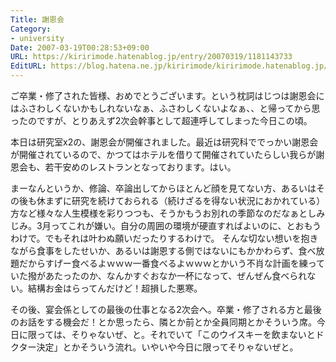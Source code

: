 ```yaml
---
Title: 謝恩会
Category:
- university
Date: 2007-03-19T00:28:53+09:00
URL: https://kiririmode.hatenablog.jp/entry/20070319/1181143733
EditURL: https://blog.hatena.ne.jp/kiririmode/kiririmode.hatenablog.jp/atom/entry/8454420450078217491
---
```


ご卒業・修了された皆様、おめでとうございます。という枕詞はじつは謝恩会にはふさわしくないかもしれないなぁ、ふさわしくないよなぁ、、と帰ってから思ったのですが、とりあえず2次会幹事として超連呼してしまった今日この頃。


本日は研究室x2の、謝恩会が開催されました。最近は研究科ででっかい謝恩会が開催されているので、かつてはホテルを借りて開催されていたらしい我らが謝恩会も、若干安めのレストランとなっております。はい。


まーなんというか、修論、卒論出してからほとんど顔を見てない方、あるいはその後も休まずに研究を続けておられる（続けざるを得ない状況におかれている）方など様々な人生模様を彩りつつも、そうかもうお別れの季節なのだなぁとしみじみ。3月ってこれが嫌い。自分の周囲の環境が硬直すればよいのに、とおもうわけで。でもそれは叶わぬ願いだったりするわけで。
そんな切ない想いを抱きながら食事をしたせいか、あるいは謝恩する側ではないにもかかわらず、食べ放題だからすげー食べるよｗｗｗ一番食べるよｗｗｗとかいう不肖な計画を練っていた撥があたったのか、なんかすぐおなか一杯になって、ぜんぜん食べられない。結構お金はらってんだけど！超損した悪寒。


その後、宴会係としての最後の仕事となる2次会へ。卒業・修了される方と最後のお話をする機会だ！とか思ったら、隣とか前とか全員同期とかそういう席。今日に限っては、そりゃないぜ、と。それでいて「このウイスキーを飲まないとドクター決定」とかそういう流れ。いやいや今日に限ってそりゃないぜと。 
